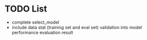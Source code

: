 # TODO List

- complete select_model
- include data stat (training set and eval set) validation into model performance evaluation result

